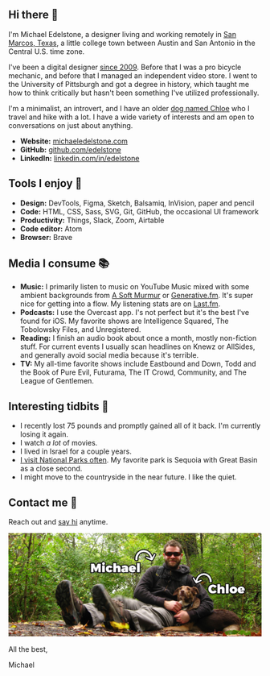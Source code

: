 ## Hi there 👋
I'm Michael Edelstone, a designer living and working remotely in [San Marcos, Texas](https://goo.gl/maps/RF69xpHXDVu), a  little college town between Austin and San Antonio in the Central U.S. time zone.

I've been a digital designer [since 2009](https://edelstone.github.io/my-first-website/). Before that I was a pro bicycle mechanic, and before that I managed an independent video store. I went to the University of Pittsburgh and got a degree in history, which taught me how to think critically but hasn't been something I've utilized professionally.

I'm a minimalist, an introvert, and I have an older [dog named Chloe](https://photos.app.goo.gl/dZmnf8guXIF7MCxw1) who I travel and hike with a lot. I have a wide variety of interests and am open to conversations on just about anything.

- **Website:** [michaeledelstone.com](https://michaeledelstone.com)
- **GitHub:** [github.com/edelstone](https://github.com/edelstone)
- **LinkedIn:** [linkedin.com/in/edelstone](https://linkedin.com/in/edelstone)

## Tools I enjoy 🔧
 - **Design:** DevTools, Figma, Sketch, Balsamiq, InVision, paper and pencil
 - **Code:** HTML, CSS, Sass, SVG, Git, GitHub, the occasional UI framework
 - **Productivity:** Things, Slack, Zoom, Airtable
 - **Code editor:** Atom
 - **Browser:** Brave

## Media I consume 📚
 - **Music:** I primarily listen to music on YouTube Music mixed with some ambient backgrounds from [A Soft Murmur](http://asoftmurmur.com/) or [Generative.fm](https://generative.fm/). It's super nice for getting into a flow. My listening stats are on [Last.fm](http://www.last.fm/user/tsanzer).
 - **Podcasts:** I use the Overcast app. I's not perfect but it's the best I've found for iOS. My favorite shows are Intelligence Squared, The Tobolowsky Files, and Unregistered.
 - **Reading:** I finish an audio book about once a month, mostly non-fiction stuff. For current events I usually scan headlines on Knewz or AllSides, and generally avoid social media because it's terrible.
 - **TV:** My all-time favorite shows include Eastbound and Down, Todd and the Book of Pure Evil, Futurama, The IT Crowd, Community, and The League of Gentlemen.

## Interesting tidbits 🤔
 - I recently lost 75 pounds and promptly gained all of it back. I'm currently losing it again.
 - I watch *a lot* of movies.
 - I lived in Israel for a couple years.
 - [I visit National Parks often](https://drive.google.com/open?id=18UmsEMmCnD-Nw_pzG3fmYnuURfY&usp=sharing). My favorite park is Sequoia with Great Basin as a close second.
 - I might move to the countryside in the near future. I like the quiet.

## Contact me 🤙
Reach out and [say hi](https://michaeledelstone.com/contact) anytime.

!["Michael and Chloe"](assets/images/me-and-chloe.jpg)

All the best,

Michael
